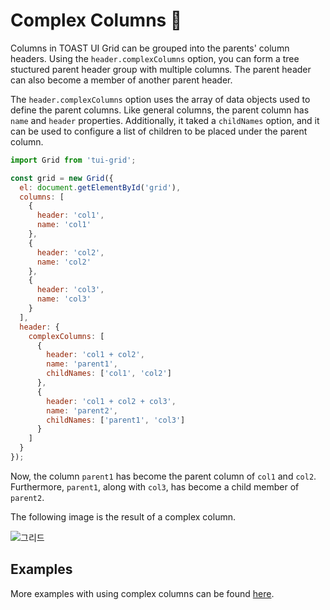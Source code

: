 # Complex Columns 🔗

Columns in TOAST UI Grid can be grouped into the parents' column headers. Using the `header.complexColumns` option, you can form a tree stuctured parent header group with multiple columns. The parent header can also become a member of another parent header.

The `header.complexColumns` option uses the array of data objects used to define the parent columns. Like general columns, the parent column has `name` and `header` properties. Additionally, it taked a `childNames` option, and it can be used to configure a list of children to be placed under the parent column. 

```js
import Grid from 'tui-grid';

const grid = new Grid({
  el: document.getElementById('grid'),
  columns: [
    {
      header: 'col1',
      name: 'col1'
    },
    {
      header: 'col2',
      name: 'col2'
    },
    {
      header: 'col3',
      name: 'col3'    
    }
  ],
  header: {
    complexColumns: [
      {
        header: 'col1 + col2',
        name: 'parent1',
        childNames: ['col1', 'col2']            
      },
      {
        header: 'col1 + col2 + col3',
        name: 'parent2',
        childNames: ['parent1', 'col3']
      }
    ]
  }
});
```

Now, the column `parent1` has become the parent column of `col1` and `col2`. Furthermore, `parent1`, along with `col3`, has become a child member of `parent2`. 

The following image is the result of a complex column. 

![그리드](https://user-images.githubusercontent.com/18183560/59605689-49023680-914a-11e9-99f9-25bb26316b04.png)


## Examples

More examples with using complex columns can be found [here](https://nhn.github.io/tui.grid/latest/tutorial-example02-complex-columns).